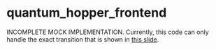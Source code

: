 # quantum_hopper_frontend

INCOMPLETE MOCK IMPLEMENTATION. Currently, this code can only handle the exact transition that is shown in [this slide](https://docs.google.com/presentation/d/1IXIZEfEe4gpqyjVKagRXgnVkT97mPXTlHeI_ZFXqdno/).
